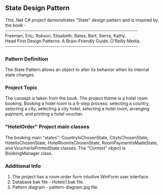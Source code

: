 ## State Design Pattern

This .Net C# project demonstrates "State" design pattern and is inspired by the book -   
	-------------------------------------------------------------------  
	Freeman, Eric; Robson, Elisabeth; Bates, Bert; Sierra, Kathy.   
	Head First Design Patterns: A Brain-Friendly Guide. O'Reilly Media.  
	-------------------------------------------------------------------

### Pattern Definition

The State Pattern allows an object to alter its behavior when its internal state changes. 

### Project Topic

The consept is taken from the book.
The project theme is a hotel room booking.
Booking a hotel room is a 6-step process: selecting a country, selecting a city, 
selecting a city hotel, selecting a hotel room, arranging payment, and printing a hotel voucher.

### "HotelOrder" Project main classes

The booking main "states":
CountryIsChosenState, CityIsChosenState, HotelIsChosenState, HotelRoomIsChosenState,
RoomPaymentIsMadeState, and VoucherIsPrintedState classes.
The "Context" object is BookingManager class.

### Additional Info

1. The project has a room order form intuitive WinForm user interface.
2. Database bak file - Hotels1.bak file.
3. Pattern diagram - pattern-diagram.jpg file.

